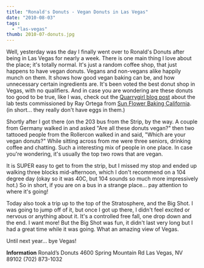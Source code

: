```yaml
---
title: "Ronald's Donuts - Vegan Donuts in Las Vegas"
date: "2010-08-03"
tags:
  - "las-vegas"
thumb: 2010-07-donuts.jpg
---
```


Well, yesterday was the day I finally went over to Ronald's Donuts after being in Las Vegas for nearly a week. There is one main thing I love about the place; it's totally normal. It's just a random coffee shop, that just happens to have vegan donuts. Vegans and non-vegans alike happily munch on them. It shows how good vegan baking can be, and how unnecessary certain ingredients are. It's been voted the best donut shop in Vegas, with no qualifiers. And in case you are wondering are these donuts too good to be true, like I was, check out the [Quarrygirl blog post](http://www.quarrygirl.com/2009/09/24/ronalds-donuts-tests/) about the lab tests commissioned by Ray Ortega from [Sun Flower Baking California](http://www.sunflourbaking.com/). (in short... they really don't have eggs in them.)

Shortly after I got there (on the 203 bus from the Strip, by the way. A couple from Germany walked in and asked "Are all these donuts vegan?" then two tattooed people from the Rollercon walked in and said, "Which are your vegan donuts?" While sitting across from me were three seniors, drinking coffee and chatting. Such a interesting mix of people in one place. In case you're wondering, it's usually the top two rows that are vegan.

It is SUPER easy to get to from the strip, but I missed my stop and ended up walking three blocks mid-afternoon, which I don't recommend on a 104 degree day (okay so it was 40C, but 104 sounds so much more impressively hot.) So in short, if you are on a bus in a strange place... pay attention to where it's going!

Today also took a trip up to the top of the Stratosphere, and the Big Shot. I was going to jump off of it, but once I got up there, I didn't feel excited or nervous or anything about it. It's a controlled free fall, one drop down and the end. I want more! But the Big Shot was fun, it didn't last very long but I had a great time while it was going. What an amazing view of Vegas.

Until next year... bye Vegas!

**Information** Ronald’s Donuts 4600 Spring Mountain Rd Las Vegas, NV 89102 (702) 873-1032
